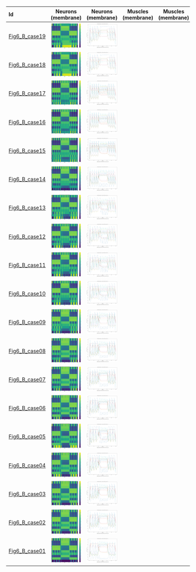 | Id | Neurons (membrane) | Neurons (membrane) | Muscles (membrane) | Muscles (membrane) | Neurons (activity) | Neurons (activity) | Muscles (activity) | Muscles (activity) |
| :---         |     :---:      |     :---:     |     :---:     |     :---:     |     :---:     |     :---:     |     :---:     |     :---:     |
| [Fig6_B_case19](Olivares_Fig6_B_case19) | ![Olivares_Fig6_B_case19/generated_files/figures/neurons_C2_Olivares_Fig6_B.png](Olivares_Fig6_B_case19/generated_files/figures/neurons_C2_Olivares_Fig6_B.png "Olivares_Fig6_B_case19/generated_files/figures/neurons_C2_Olivares_Fig6_B") | ![Olivares_Fig6_B_case19/generated_files/figures/traces_neuron_Olivares_Fig6_B_C2.png](Olivares_Fig6_B_case19/generated_files/figures/traces_neuron_Olivares_Fig6_B_C2.png "Olivares_Fig6_B_case19/generated_files/figures/traces_neuron_Olivares_Fig6_B_C2") | | | ![Olivares_Fig6_B_case19/generated_files/figures/neuron_activity_C2_Olivares_Fig6_B.png](Olivares_Fig6_B_case19/generated_files/figures/neuron_activity_C2_Olivares_Fig6_B.png "Olivares_Fig6_B_case19/generated_files/figures/neuron_activity_C2_Olivares_Fig6_B") | ![Olivares_Fig6_B_case19/generated_files/figures/traces_neuron_activity_Olivares_Fig6_B_C2.png](Olivares_Fig6_B_case19/generated_files/figures/traces_neuron_activity_Olivares_Fig6_B_C2.png "Olivares_Fig6_B_case19/generated_files/figures/traces_neuron_activity_Olivares_Fig6_B_C2") | |
| [Fig6_B_case18](Olivares_Fig6_B_case18) | ![Olivares_Fig6_B_case18/generated_files/figures/neurons_C2_Olivares_Fig6_B.png](Olivares_Fig6_B_case18/generated_files/figures/neurons_C2_Olivares_Fig6_B.png "Olivares_Fig6_B_case18/generated_files/figures/neurons_C2_Olivares_Fig6_B") | ![Olivares_Fig6_B_case18/generated_files/figures/traces_neuron_Olivares_Fig6_B_C2.png](Olivares_Fig6_B_case18/generated_files/figures/traces_neuron_Olivares_Fig6_B_C2.png "Olivares_Fig6_B_case18/generated_files/figures/traces_neuron_Olivares_Fig6_B_C2") | | | ![Olivares_Fig6_B_case18/generated_files/figures/neuron_activity_C2_Olivares_Fig6_B.png](Olivares_Fig6_B_case18/generated_files/figures/neuron_activity_C2_Olivares_Fig6_B.png "Olivares_Fig6_B_case18/generated_files/figures/neuron_activity_C2_Olivares_Fig6_B") | ![Olivares_Fig6_B_case18/generated_files/figures/traces_neuron_activity_Olivares_Fig6_B_C2.png](Olivares_Fig6_B_case18/generated_files/figures/traces_neuron_activity_Olivares_Fig6_B_C2.png "Olivares_Fig6_B_case18/generated_files/figures/traces_neuron_activity_Olivares_Fig6_B_C2") | |
| [Fig6_B_case17](Olivares_Fig6_B_case17) | ![Olivares_Fig6_B_case17/generated_files/figures/neurons_C2_Olivares_Fig6_B.png](Olivares_Fig6_B_case17/generated_files/figures/neurons_C2_Olivares_Fig6_B.png "Olivares_Fig6_B_case17/generated_files/figures/neurons_C2_Olivares_Fig6_B") | ![Olivares_Fig6_B_case17/generated_files/figures/traces_neuron_Olivares_Fig6_B_C2.png](Olivares_Fig6_B_case17/generated_files/figures/traces_neuron_Olivares_Fig6_B_C2.png "Olivares_Fig6_B_case17/generated_files/figures/traces_neuron_Olivares_Fig6_B_C2") | | | ![Olivares_Fig6_B_case17/generated_files/figures/neuron_activity_C2_Olivares_Fig6_B.png](Olivares_Fig6_B_case17/generated_files/figures/neuron_activity_C2_Olivares_Fig6_B.png "Olivares_Fig6_B_case17/generated_files/figures/neuron_activity_C2_Olivares_Fig6_B") | ![Olivares_Fig6_B_case17/generated_files/figures/traces_neuron_activity_Olivares_Fig6_B_C2.png](Olivares_Fig6_B_case17/generated_files/figures/traces_neuron_activity_Olivares_Fig6_B_C2.png "Olivares_Fig6_B_case17/generated_files/figures/traces_neuron_activity_Olivares_Fig6_B_C2") | |
| [Fig6_B_case16](Olivares_Fig6_B_case16) | ![Olivares_Fig6_B_case16/generated_files/figures/neurons_C2_Olivares_Fig6_B.png](Olivares_Fig6_B_case16/generated_files/figures/neurons_C2_Olivares_Fig6_B.png "Olivares_Fig6_B_case16/generated_files/figures/neurons_C2_Olivares_Fig6_B") | ![Olivares_Fig6_B_case16/generated_files/figures/traces_neuron_Olivares_Fig6_B_C2.png](Olivares_Fig6_B_case16/generated_files/figures/traces_neuron_Olivares_Fig6_B_C2.png "Olivares_Fig6_B_case16/generated_files/figures/traces_neuron_Olivares_Fig6_B_C2") | | | ![Olivares_Fig6_B_case16/generated_files/figures/neuron_activity_C2_Olivares_Fig6_B.png](Olivares_Fig6_B_case16/generated_files/figures/neuron_activity_C2_Olivares_Fig6_B.png "Olivares_Fig6_B_case16/generated_files/figures/neuron_activity_C2_Olivares_Fig6_B") | ![Olivares_Fig6_B_case16/generated_files/figures/traces_neuron_activity_Olivares_Fig6_B_C2.png](Olivares_Fig6_B_case16/generated_files/figures/traces_neuron_activity_Olivares_Fig6_B_C2.png "Olivares_Fig6_B_case16/generated_files/figures/traces_neuron_activity_Olivares_Fig6_B_C2") | |
| [Fig6_B_case15](Olivares_Fig6_B_case15) | ![Olivares_Fig6_B_case15/generated_files/figures/neurons_C2_Olivares_Fig6_B.png](Olivares_Fig6_B_case15/generated_files/figures/neurons_C2_Olivares_Fig6_B.png "Olivares_Fig6_B_case15/generated_files/figures/neurons_C2_Olivares_Fig6_B") | ![Olivares_Fig6_B_case15/generated_files/figures/traces_neuron_Olivares_Fig6_B_C2.png](Olivares_Fig6_B_case15/generated_files/figures/traces_neuron_Olivares_Fig6_B_C2.png "Olivares_Fig6_B_case15/generated_files/figures/traces_neuron_Olivares_Fig6_B_C2") | | | ![Olivares_Fig6_B_case15/generated_files/figures/neuron_activity_C2_Olivares_Fig6_B.png](Olivares_Fig6_B_case15/generated_files/figures/neuron_activity_C2_Olivares_Fig6_B.png "Olivares_Fig6_B_case15/generated_files/figures/neuron_activity_C2_Olivares_Fig6_B") | ![Olivares_Fig6_B_case15/generated_files/figures/traces_neuron_activity_Olivares_Fig6_B_C2.png](Olivares_Fig6_B_case15/generated_files/figures/traces_neuron_activity_Olivares_Fig6_B_C2.png "Olivares_Fig6_B_case15/generated_files/figures/traces_neuron_activity_Olivares_Fig6_B_C2") | |
| [Fig6_B_case14](Olivares_Fig6_B_case14) | ![Olivares_Fig6_B_case14/generated_files/figures/neurons_C2_Olivares_Fig6_B.png](Olivares_Fig6_B_case14/generated_files/figures/neurons_C2_Olivares_Fig6_B.png "Olivares_Fig6_B_case14/generated_files/figures/neurons_C2_Olivares_Fig6_B") | ![Olivares_Fig6_B_case14/generated_files/figures/traces_neuron_Olivares_Fig6_B_C2.png](Olivares_Fig6_B_case14/generated_files/figures/traces_neuron_Olivares_Fig6_B_C2.png "Olivares_Fig6_B_case14/generated_files/figures/traces_neuron_Olivares_Fig6_B_C2") | | | ![Olivares_Fig6_B_case14/generated_files/figures/neuron_activity_C2_Olivares_Fig6_B.png](Olivares_Fig6_B_case14/generated_files/figures/neuron_activity_C2_Olivares_Fig6_B.png "Olivares_Fig6_B_case14/generated_files/figures/neuron_activity_C2_Olivares_Fig6_B") | ![Olivares_Fig6_B_case14/generated_files/figures/traces_neuron_activity_Olivares_Fig6_B_C2.png](Olivares_Fig6_B_case14/generated_files/figures/traces_neuron_activity_Olivares_Fig6_B_C2.png "Olivares_Fig6_B_case14/generated_files/figures/traces_neuron_activity_Olivares_Fig6_B_C2") | |
| [Fig6_B_case13](Olivares_Fig6_B_case13) | ![Olivares_Fig6_B_case13/generated_files/figures/neurons_C2_Olivares_Fig6_B.png](Olivares_Fig6_B_case13/generated_files/figures/neurons_C2_Olivares_Fig6_B.png "Olivares_Fig6_B_case13/generated_files/figures/neurons_C2_Olivares_Fig6_B") | ![Olivares_Fig6_B_case13/generated_files/figures/traces_neuron_Olivares_Fig6_B_C2.png](Olivares_Fig6_B_case13/generated_files/figures/traces_neuron_Olivares_Fig6_B_C2.png "Olivares_Fig6_B_case13/generated_files/figures/traces_neuron_Olivares_Fig6_B_C2") | | | ![Olivares_Fig6_B_case13/generated_files/figures/neuron_activity_C2_Olivares_Fig6_B.png](Olivares_Fig6_B_case13/generated_files/figures/neuron_activity_C2_Olivares_Fig6_B.png "Olivares_Fig6_B_case13/generated_files/figures/neuron_activity_C2_Olivares_Fig6_B") | ![Olivares_Fig6_B_case13/generated_files/figures/traces_neuron_activity_Olivares_Fig6_B_C2.png](Olivares_Fig6_B_case13/generated_files/figures/traces_neuron_activity_Olivares_Fig6_B_C2.png "Olivares_Fig6_B_case13/generated_files/figures/traces_neuron_activity_Olivares_Fig6_B_C2") | |
| [Fig6_B_case12](Olivares_Fig6_B_case12) | ![Olivares_Fig6_B_case12/generated_files/figures/neurons_C2_Olivares_Fig6_B.png](Olivares_Fig6_B_case12/generated_files/figures/neurons_C2_Olivares_Fig6_B.png "Olivares_Fig6_B_case12/generated_files/figures/neurons_C2_Olivares_Fig6_B") | ![Olivares_Fig6_B_case12/generated_files/figures/traces_neuron_Olivares_Fig6_B_C2.png](Olivares_Fig6_B_case12/generated_files/figures/traces_neuron_Olivares_Fig6_B_C2.png "Olivares_Fig6_B_case12/generated_files/figures/traces_neuron_Olivares_Fig6_B_C2") | | | ![Olivares_Fig6_B_case12/generated_files/figures/neuron_activity_C2_Olivares_Fig6_B.png](Olivares_Fig6_B_case12/generated_files/figures/neuron_activity_C2_Olivares_Fig6_B.png "Olivares_Fig6_B_case12/generated_files/figures/neuron_activity_C2_Olivares_Fig6_B") | ![Olivares_Fig6_B_case12/generated_files/figures/traces_neuron_activity_Olivares_Fig6_B_C2.png](Olivares_Fig6_B_case12/generated_files/figures/traces_neuron_activity_Olivares_Fig6_B_C2.png "Olivares_Fig6_B_case12/generated_files/figures/traces_neuron_activity_Olivares_Fig6_B_C2") | |
| [Fig6_B_case11](Olivares_Fig6_B_case11) | ![Olivares_Fig6_B_case11/generated_files/figures/neurons_C2_Olivares_Fig6_B.png](Olivares_Fig6_B_case11/generated_files/figures/neurons_C2_Olivares_Fig6_B.png "Olivares_Fig6_B_case11/generated_files/figures/neurons_C2_Olivares_Fig6_B") | ![Olivares_Fig6_B_case11/generated_files/figures/traces_neuron_Olivares_Fig6_B_C2.png](Olivares_Fig6_B_case11/generated_files/figures/traces_neuron_Olivares_Fig6_B_C2.png "Olivares_Fig6_B_case11/generated_files/figures/traces_neuron_Olivares_Fig6_B_C2") | | | ![Olivares_Fig6_B_case11/generated_files/figures/neuron_activity_C2_Olivares_Fig6_B.png](Olivares_Fig6_B_case11/generated_files/figures/neuron_activity_C2_Olivares_Fig6_B.png "Olivares_Fig6_B_case11/generated_files/figures/neuron_activity_C2_Olivares_Fig6_B") | ![Olivares_Fig6_B_case11/generated_files/figures/traces_neuron_activity_Olivares_Fig6_B_C2.png](Olivares_Fig6_B_case11/generated_files/figures/traces_neuron_activity_Olivares_Fig6_B_C2.png "Olivares_Fig6_B_case11/generated_files/figures/traces_neuron_activity_Olivares_Fig6_B_C2") | |
| [Fig6_B_case10](Olivares_Fig6_B_case10) | ![Olivares_Fig6_B_case10/generated_files/figures/neurons_C2_Olivares_Fig6_B.png](Olivares_Fig6_B_case10/generated_files/figures/neurons_C2_Olivares_Fig6_B.png "Olivares_Fig6_B_case10/generated_files/figures/neurons_C2_Olivares_Fig6_B") | ![Olivares_Fig6_B_case10/generated_files/figures/traces_neuron_Olivares_Fig6_B_C2.png](Olivares_Fig6_B_case10/generated_files/figures/traces_neuron_Olivares_Fig6_B_C2.png "Olivares_Fig6_B_case10/generated_files/figures/traces_neuron_Olivares_Fig6_B_C2") | | | ![Olivares_Fig6_B_case10/generated_files/figures/neuron_activity_C2_Olivares_Fig6_B.png](Olivares_Fig6_B_case10/generated_files/figures/neuron_activity_C2_Olivares_Fig6_B.png "Olivares_Fig6_B_case10/generated_files/figures/neuron_activity_C2_Olivares_Fig6_B") | ![Olivares_Fig6_B_case10/generated_files/figures/traces_neuron_activity_Olivares_Fig6_B_C2.png](Olivares_Fig6_B_case10/generated_files/figures/traces_neuron_activity_Olivares_Fig6_B_C2.png "Olivares_Fig6_B_case10/generated_files/figures/traces_neuron_activity_Olivares_Fig6_B_C2") | |
| [Fig6_B_case09](Olivares_Fig6_B_case09) | ![Olivares_Fig6_B_case09/generated_files/figures/neurons_C2_Olivares_Fig6_B.png](Olivares_Fig6_B_case09/generated_files/figures/neurons_C2_Olivares_Fig6_B.png "Olivares_Fig6_B_case09/generated_files/figures/neurons_C2_Olivares_Fig6_B") | ![Olivares_Fig6_B_case09/generated_files/figures/traces_neuron_Olivares_Fig6_B_C2.png](Olivares_Fig6_B_case09/generated_files/figures/traces_neuron_Olivares_Fig6_B_C2.png "Olivares_Fig6_B_case09/generated_files/figures/traces_neuron_Olivares_Fig6_B_C2") | | | ![Olivares_Fig6_B_case09/generated_files/figures/neuron_activity_C2_Olivares_Fig6_B.png](Olivares_Fig6_B_case09/generated_files/figures/neuron_activity_C2_Olivares_Fig6_B.png "Olivares_Fig6_B_case09/generated_files/figures/neuron_activity_C2_Olivares_Fig6_B") | ![Olivares_Fig6_B_case09/generated_files/figures/traces_neuron_activity_Olivares_Fig6_B_C2.png](Olivares_Fig6_B_case09/generated_files/figures/traces_neuron_activity_Olivares_Fig6_B_C2.png "Olivares_Fig6_B_case09/generated_files/figures/traces_neuron_activity_Olivares_Fig6_B_C2") | |
| [Fig6_B_case08](Olivares_Fig6_B_case08) | ![Olivares_Fig6_B_case08/generated_files/figures/neurons_C2_Olivares_Fig6_B.png](Olivares_Fig6_B_case08/generated_files/figures/neurons_C2_Olivares_Fig6_B.png "Olivares_Fig6_B_case08/generated_files/figures/neurons_C2_Olivares_Fig6_B") | ![Olivares_Fig6_B_case08/generated_files/figures/traces_neuron_Olivares_Fig6_B_C2.png](Olivares_Fig6_B_case08/generated_files/figures/traces_neuron_Olivares_Fig6_B_C2.png "Olivares_Fig6_B_case08/generated_files/figures/traces_neuron_Olivares_Fig6_B_C2") | | | ![Olivares_Fig6_B_case08/generated_files/figures/neuron_activity_C2_Olivares_Fig6_B.png](Olivares_Fig6_B_case08/generated_files/figures/neuron_activity_C2_Olivares_Fig6_B.png "Olivares_Fig6_B_case08/generated_files/figures/neuron_activity_C2_Olivares_Fig6_B") | ![Olivares_Fig6_B_case08/generated_files/figures/traces_neuron_activity_Olivares_Fig6_B_C2.png](Olivares_Fig6_B_case08/generated_files/figures/traces_neuron_activity_Olivares_Fig6_B_C2.png "Olivares_Fig6_B_case08/generated_files/figures/traces_neuron_activity_Olivares_Fig6_B_C2") | |
| [Fig6_B_case07](Olivares_Fig6_B_case07) | ![Olivares_Fig6_B_case07/generated_files/figures/neurons_C2_Olivares_Fig6_B.png](Olivares_Fig6_B_case07/generated_files/figures/neurons_C2_Olivares_Fig6_B.png "Olivares_Fig6_B_case07/generated_files/figures/neurons_C2_Olivares_Fig6_B") | ![Olivares_Fig6_B_case07/generated_files/figures/traces_neuron_Olivares_Fig6_B_C2.png](Olivares_Fig6_B_case07/generated_files/figures/traces_neuron_Olivares_Fig6_B_C2.png "Olivares_Fig6_B_case07/generated_files/figures/traces_neuron_Olivares_Fig6_B_C2") | | | ![Olivares_Fig6_B_case07/generated_files/figures/neuron_activity_C2_Olivares_Fig6_B.png](Olivares_Fig6_B_case07/generated_files/figures/neuron_activity_C2_Olivares_Fig6_B.png "Olivares_Fig6_B_case07/generated_files/figures/neuron_activity_C2_Olivares_Fig6_B") | ![Olivares_Fig6_B_case07/generated_files/figures/traces_neuron_activity_Olivares_Fig6_B_C2.png](Olivares_Fig6_B_case07/generated_files/figures/traces_neuron_activity_Olivares_Fig6_B_C2.png "Olivares_Fig6_B_case07/generated_files/figures/traces_neuron_activity_Olivares_Fig6_B_C2") | |
| [Fig6_B_case06](Olivares_Fig6_B_case06) | ![Olivares_Fig6_B_case06/generated_files/figures/neurons_C2_Olivares_Fig6_B.png](Olivares_Fig6_B_case06/generated_files/figures/neurons_C2_Olivares_Fig6_B.png "Olivares_Fig6_B_case06/generated_files/figures/neurons_C2_Olivares_Fig6_B") | ![Olivares_Fig6_B_case06/generated_files/figures/traces_neuron_Olivares_Fig6_B_C2.png](Olivares_Fig6_B_case06/generated_files/figures/traces_neuron_Olivares_Fig6_B_C2.png "Olivares_Fig6_B_case06/generated_files/figures/traces_neuron_Olivares_Fig6_B_C2") | | | ![Olivares_Fig6_B_case06/generated_files/figures/neuron_activity_C2_Olivares_Fig6_B.png](Olivares_Fig6_B_case06/generated_files/figures/neuron_activity_C2_Olivares_Fig6_B.png "Olivares_Fig6_B_case06/generated_files/figures/neuron_activity_C2_Olivares_Fig6_B") | ![Olivares_Fig6_B_case06/generated_files/figures/traces_neuron_activity_Olivares_Fig6_B_C2.png](Olivares_Fig6_B_case06/generated_files/figures/traces_neuron_activity_Olivares_Fig6_B_C2.png "Olivares_Fig6_B_case06/generated_files/figures/traces_neuron_activity_Olivares_Fig6_B_C2") | |
| [Fig6_B_case05](Olivares_Fig6_B_case05) | ![Olivares_Fig6_B_case05/generated_files/figures/neurons_C2_Olivares_Fig6_B.png](Olivares_Fig6_B_case05/generated_files/figures/neurons_C2_Olivares_Fig6_B.png "Olivares_Fig6_B_case05/generated_files/figures/neurons_C2_Olivares_Fig6_B") | ![Olivares_Fig6_B_case05/generated_files/figures/traces_neuron_Olivares_Fig6_B_C2.png](Olivares_Fig6_B_case05/generated_files/figures/traces_neuron_Olivares_Fig6_B_C2.png "Olivares_Fig6_B_case05/generated_files/figures/traces_neuron_Olivares_Fig6_B_C2") | | | ![Olivares_Fig6_B_case05/generated_files/figures/neuron_activity_C2_Olivares_Fig6_B.png](Olivares_Fig6_B_case05/generated_files/figures/neuron_activity_C2_Olivares_Fig6_B.png "Olivares_Fig6_B_case05/generated_files/figures/neuron_activity_C2_Olivares_Fig6_B") | ![Olivares_Fig6_B_case05/generated_files/figures/traces_neuron_activity_Olivares_Fig6_B_C2.png](Olivares_Fig6_B_case05/generated_files/figures/traces_neuron_activity_Olivares_Fig6_B_C2.png "Olivares_Fig6_B_case05/generated_files/figures/traces_neuron_activity_Olivares_Fig6_B_C2") | |
| [Fig6_B_case04](Olivares_Fig6_B_case04) | ![Olivares_Fig6_B_case04/generated_files/figures/neurons_C2_Olivares_Fig6_B.png](Olivares_Fig6_B_case04/generated_files/figures/neurons_C2_Olivares_Fig6_B.png "Olivares_Fig6_B_case04/generated_files/figures/neurons_C2_Olivares_Fig6_B") | ![Olivares_Fig6_B_case04/generated_files/figures/traces_neuron_Olivares_Fig6_B_C2.png](Olivares_Fig6_B_case04/generated_files/figures/traces_neuron_Olivares_Fig6_B_C2.png "Olivares_Fig6_B_case04/generated_files/figures/traces_neuron_Olivares_Fig6_B_C2") | | | ![Olivares_Fig6_B_case04/generated_files/figures/neuron_activity_C2_Olivares_Fig6_B.png](Olivares_Fig6_B_case04/generated_files/figures/neuron_activity_C2_Olivares_Fig6_B.png "Olivares_Fig6_B_case04/generated_files/figures/neuron_activity_C2_Olivares_Fig6_B") | ![Olivares_Fig6_B_case04/generated_files/figures/traces_neuron_activity_Olivares_Fig6_B_C2.png](Olivares_Fig6_B_case04/generated_files/figures/traces_neuron_activity_Olivares_Fig6_B_C2.png "Olivares_Fig6_B_case04/generated_files/figures/traces_neuron_activity_Olivares_Fig6_B_C2") | |
| [Fig6_B_case03](Olivares_Fig6_B_case03) | ![Olivares_Fig6_B_case03/generated_files/figures/neurons_C2_Olivares_Fig6_B.png](Olivares_Fig6_B_case03/generated_files/figures/neurons_C2_Olivares_Fig6_B.png "Olivares_Fig6_B_case03/generated_files/figures/neurons_C2_Olivares_Fig6_B") | ![Olivares_Fig6_B_case03/generated_files/figures/traces_neuron_Olivares_Fig6_B_C2.png](Olivares_Fig6_B_case03/generated_files/figures/traces_neuron_Olivares_Fig6_B_C2.png "Olivares_Fig6_B_case03/generated_files/figures/traces_neuron_Olivares_Fig6_B_C2") | | | ![Olivares_Fig6_B_case03/generated_files/figures/neuron_activity_C2_Olivares_Fig6_B.png](Olivares_Fig6_B_case03/generated_files/figures/neuron_activity_C2_Olivares_Fig6_B.png "Olivares_Fig6_B_case03/generated_files/figures/neuron_activity_C2_Olivares_Fig6_B") | ![Olivares_Fig6_B_case03/generated_files/figures/traces_neuron_activity_Olivares_Fig6_B_C2.png](Olivares_Fig6_B_case03/generated_files/figures/traces_neuron_activity_Olivares_Fig6_B_C2.png "Olivares_Fig6_B_case03/generated_files/figures/traces_neuron_activity_Olivares_Fig6_B_C2") | |
| [Fig6_B_case02](Olivares_Fig6_B_case02) | ![Olivares_Fig6_B_case02/generated_files/figures/neurons_C2_Olivares_Fig6_B.png](Olivares_Fig6_B_case02/generated_files/figures/neurons_C2_Olivares_Fig6_B.png "Olivares_Fig6_B_case02/generated_files/figures/neurons_C2_Olivares_Fig6_B") | ![Olivares_Fig6_B_case02/generated_files/figures/traces_neuron_Olivares_Fig6_B_C2.png](Olivares_Fig6_B_case02/generated_files/figures/traces_neuron_Olivares_Fig6_B_C2.png "Olivares_Fig6_B_case02/generated_files/figures/traces_neuron_Olivares_Fig6_B_C2") | | | ![Olivares_Fig6_B_case02/generated_files/figures/neuron_activity_C2_Olivares_Fig6_B.png](Olivares_Fig6_B_case02/generated_files/figures/neuron_activity_C2_Olivares_Fig6_B.png "Olivares_Fig6_B_case02/generated_files/figures/neuron_activity_C2_Olivares_Fig6_B") | ![Olivares_Fig6_B_case02/generated_files/figures/traces_neuron_activity_Olivares_Fig6_B_C2.png](Olivares_Fig6_B_case02/generated_files/figures/traces_neuron_activity_Olivares_Fig6_B_C2.png "Olivares_Fig6_B_case02/generated_files/figures/traces_neuron_activity_Olivares_Fig6_B_C2") | |
| [Fig6_B_case01](Olivares_Fig6_B_case01) | ![Olivares_Fig6_B_case01/generated_files/figures/neurons_C2_Olivares_Fig6_B.png](Olivares_Fig6_B_case01/generated_files/figures/neurons_C2_Olivares_Fig6_B.png "Olivares_Fig6_B_case01/generated_files/figures/neurons_C2_Olivares_Fig6_B") | ![Olivares_Fig6_B_case01/generated_files/figures/traces_neuron_Olivares_Fig6_B_C2.png](Olivares_Fig6_B_case01/generated_files/figures/traces_neuron_Olivares_Fig6_B_C2.png "Olivares_Fig6_B_case01/generated_files/figures/traces_neuron_Olivares_Fig6_B_C2") | | | ![Olivares_Fig6_B_case01/generated_files/figures/neuron_activity_C2_Olivares_Fig6_B.png](Olivares_Fig6_B_case01/generated_files/figures/neuron_activity_C2_Olivares_Fig6_B.png "Olivares_Fig6_B_case01/generated_files/figures/neuron_activity_C2_Olivares_Fig6_B") | ![Olivares_Fig6_B_case01/generated_files/figures/traces_neuron_activity_Olivares_Fig6_B_C2.png](Olivares_Fig6_B_case01/generated_files/figures/traces_neuron_activity_Olivares_Fig6_B_C2.png "Olivares_Fig6_B_case01/generated_files/figures/traces_neuron_activity_Olivares_Fig6_B_C2") | |

